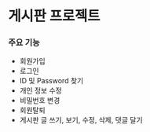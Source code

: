 # 게시판 프로젝트

  ### 주요 기능
  - 회원가입
  - 로그인
  - ID 및 Password 찾기
  - 개인 정보 수정
  - 비밀번호 변경
  - 회원탈퇴
  - 게시판 글 쓰기, 보기, 수정, 삭제, 댓글 달기
